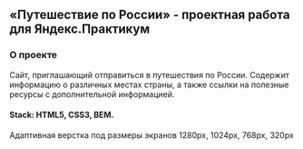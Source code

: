 ## «Путешествие по России» - проектная работа для Яндекс.Практикум

### О проекте
Сайт, приглашающий отправиться в путешествия по России. Содержит информацию о различных местах страны, а также ссылки на полезные ресурсы с дополнительной информацией.

#### Stack: HTML5, CSS3, BEM.
Адаптивная верстка под размеры экранов 1280px, 1024px, 768px, 320px
